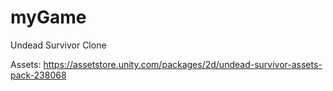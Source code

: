 # myGame

Undead Survivor Clone

Assets: https://assetstore.unity.com/packages/2d/undead-survivor-assets-pack-238068
